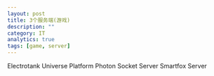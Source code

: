 ```yaml
---
layout: post
title: 3个服务端(游戏)
description: ""
category: IT
analytics: true
tags: [game, server]
---
```


Electrotank Universe Platform
Photon Socket Server
Smartfox Server
